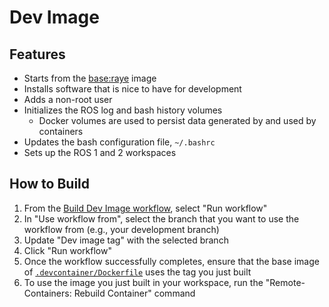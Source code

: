# Dev Image

## Features

- Starts from the [base:raye](../base/raye/) image
- Installs software that is nice to have for development
- Adds a non-root user
- Initializes the ROS log and bash history volumes
    - Docker volumes are used to persist data generated by and used by containers
- Updates the bash configuration file, `~/.bashrc`
- Sets up the ROS 1 and 2 workspaces

## How to Build

1. From the [Build Dev Image workflow](https://github.com/UBCSailbot/sailbot_workspace/actions/workflows/build-dev-image.yaml),
select "Run workflow"
2. In "Use workflow from", select the branch that you want to use the workflow from (e.g., your development branch)
3. Update "Dev image tag" with the selected branch
4. Click "Run workflow"
5. Once the workflow successfully completes, ensure that the base image of [`.devcontainer/Dockerfile`](../Dockerfile)
   uses the tag you just built
6. To use the image you just built in your workspace, run the "Remote-Containers: Rebuild Container" command

